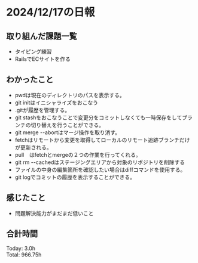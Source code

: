 # 2024/12/17の日報
## 取り組んだ課題一覧
* タイピング練習
*  RailsでECサイトを作る
## わかったこと
* pwdは現在のディレクトリのパスを表示する。
* git initはイニシャライズをおこなう
* .gitが履歴を管理する。
* git stashをおこなうことで変更分をコミットしなくても一時保存をしてブランチの切り替えを行うことができる。
* git merge --abortはマージ操作を取り消す。
* fetchはリモートから変更を取得してローカルのリモート追跡ブランチだけが更新される。
* pull　はfetchとmergeの２つの作業を行ってくれる。
* git rm --cachedはステージングエリアから対象のリポジトリを削除する
* ファイルの中身の編集箇所を確認したい場合はdiffコマンドを使用する。
* git logでコミットの履歴を表示することができる。
## 感じたこと
* 問題解決能力がまだまだ低いこと
## 合計時間  
Today: 3.0h<br>
Total: 966.75h
